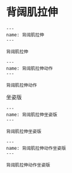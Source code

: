 # 背阔肌拉伸

```{figure} assets/img/2022-01-17-11-32-45.png
---
name: 背阔肌拉伸
---

背阔肌拉伸
```

```{figure} assets/img/2022-01-17-11-33-12.png
---
name: 背阔肌拉伸动作
---

背阔肌拉伸动作
```

坐姿版

```{figure} assets/img/2022-01-17-11-33-46.png
---
name: 背阔肌拉伸坐姿版
---

背阔肌拉伸坐姿版
```

```{figure} assets/img/2022-01-17-11-34-26.png
---
name: 背阔肌拉伸动作坐姿版
---

背阔肌拉伸动作坐姿版
```